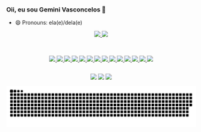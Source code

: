 ### Oii, eu sou Gemini Vasconcelos 👋

<!--
**gevasconcelos/gevasconcelos** is a ✨ _special_ ✨ repository because its `README.md` (this file) appears on your GitHub profile.

Here are some ideas to get you started:

- 🔭 I’m currently working on ...
- 🌱 I’m currently learning ...
- 👯 I’m looking to collaborate on ...
- 🤔 I’m looking for help with ...
- 💬 Ask me about ...
- 📫 How to reach me: ...
 
- ⚡ Fun fact: ...
-->

- 😄 Pronouns: ela(e)/dela(e)

<div align="center">
  <a href="https://github.com/geminivasconcelos">
  <img height="160em" src="https://github-readme-stats.vercel.app/api?username=geminivasconcelos&show_icons=true&theme=material-palenight&include_all_commits=true&count_private=true"/>
  <img height="160em" src="https://github-readme-stats.vercel.app/api/top-langs/?username=geminivasconcelos&layout=compact&langs_count=7&theme=material-palenight"/>
</div>
 
  ##
  
  <div style="display: inline_block" align="center"><br>
 <!-- <img align="center" alt="Rafa-Js" height="30" width="40" src="https://raw.githubusercontent.com/devicons/devicon/master/icons/javascript/javascript-plain.svg">
  <img align="center" alt="Rafa-HTML" height="30" width="40" src="https://raw.githubusercontent.com/devicons/devicon/master/icons/html5/html5-original.svg">
  <img align="center" alt="Rafa-CSS" height="30" width="40" src="https://raw.githubusercontent.com/devicons/devicon/master/icons/css3/css3-original.svg">
  <img align="center" alt="Rafa-Python" height="30" width="40" src="https://raw.githubusercontent.com/devicons/devicon/master/icons/python/python-original.svg">  -->
<!--     <img align="center" alt = "Ge-Linux"  src="https://img.icons8.com/color/48/000000/linux--v1.png"/>
   <img align="center" alt = "Ge-Git" src="https://img.icons8.com/color/48/000000/git.png"/>
    <img align="center" alt = "Ge-CSS"  src="https://img.icons8.com/color/48/000000/css3.png"/>
    <img align="center" alt = "Ge-HTML" src="https://img.icons8.com/color/48/000000/html-5--v1.png"/>
   <img src="https://img.icons8.com/color/48/000000/html-5--v1.png"/>
    <img align="center" alt = "Ge-Javascript" src="https://img.icons8.com/color/48/000000/javascript--v1.png"/>
    <img align="center" alt = "Ge-NodeJs" src="https://img.icons8.com/color/48/000000/nodejs.png"/>
     <img align="center" alt = "Ge-Angular" src="https://img.icons8.com/color/50/000000/angularjs.png"/>
    <img align="center" alt = "Ge-C++" src="https://img.icons8.com/color/48/000000/c-plus-plus-logo.png"/>
    <img align="center" alt = "Ge-Java" src="https://img.icons8.com/color/48/000000/java-coffee-cup-logo--v1.png"/>
    <img align="right" alt="Ge-pic" height="150" style="border-radius:50px;" 
<!--          src="https://cdn.discordapp.com/attachments/930536191563038753/930536632153698444/download20220102152904.png">
     --> 
   
   <img src="https://img.icons8.com/color/48/000000/linux--v1.png"/>
   <img src="https://img.icons8.com/color/48/000000/git.png"/>
   <img src="https://img.icons8.com/color/48/000000/c-plus-plus-logo.png"/>
   <img src="https://img.icons8.com/color/48/000000/html-5--v1.png"/>
   <img src="https://img.icons8.com/color/48/000000/css3.png"/>
   <img src="https://img.icons8.com/color/48/000000/sass.png"/>
   <img src="https://img.icons8.com/color/48/000000/javascript--v1.png"/>
   <img src="https://img.icons8.com/color/48/000000/typescript.png"/>
   <img src="https://img.icons8.com/color/48/000000/nodejs.png"/>
   <img src="https://img.icons8.com/color/48/undefined/python--v1.png"/>
   <img src="https://img.icons8.com/color/48/000000/angularjs.png"/>
   <img src="https://img.icons8.com/color/48/000000/ionic.png"/>
   <img src="https://img.icons8.com/color/48/000000/react-native.png"/>
   <img src="https://img.icons8.com/color/48/000000/mysql-logo.png"/>
   
   
</div>
  
 ##
 
  
  <div align="center"> 

<!--   <a href="https://instagram.com/gealvss" target="_blank"><img src="https://img.shields.io/badge/-Instagram-%23E4405F?style=for-the-badge&logo=instagram&logoColor=white" target="_blank"></a> -->
 <a href="https://discord.gg/392402912250298371" target="_blank"><img src="https://img.shields.io/badge/Discord-7289DA?style=for-the-badge&logo=discord&logoColor=white" target="_blank"></a> 
  <a href = "mailto:geminivasconceelos@gmail.com"><img src="https://img.shields.io/badge/-Gmail-%23333?style=for-the-badge&logo=gmail&logoColor=white" target="_blank"></a>
  <a href="https://www.linkedin.com/in/gemini-vasconcelos-955236214/" target="_blank"><img src="https://img.shields.io/badge/-LinkedIn-%230077B5?style=for-the-badge&logo=linkedin&logoColor=white" target="_blank"></a> 
    
   ![Snake animation](https://github.com/geminivasconcelos/geminivasconcelos/blob/output/github-contribution-grid-snake.svg)


 
 
</div>

  
  ##
